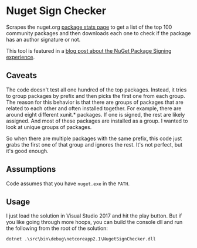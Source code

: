 # Nuget Sign Checker

Scrapes the nuget.org [package stats page](https://www.nuget.org/stats/packages)
to get a list of the top 100 community packages and then downloads each one to
check if the package has an author signature or not.

This tool is featured in a [blog post about the NuGet Package Signing experience](https://haacked.com/archive/2019/04/03/nuget-package-signing/).

## Caveats

The code doesn't test all one hundred of the top packages. Instead, it tries to
group packages by prefix and then picks the first one from each group. The reason
for this behavior is that there are groups of packages that are related to each
other and often installed together. For example, there are around eight different
xunit.* packages. If one is signed, the rest are likely assigned. And most of
these packages are installed as a group. I wanted to look at unique groups of 
packages.

So when there are multiple packages with the same prefix, this code just grabs
the first one of that group and ignores the rest. It's not perfect, but it's
good enough.

## Assumptions

Code assumes that you have `nuget.exe` in the `PATH`.

## Usage

I just load the solution in Visual Studio 2017 and hit the play button. But if
you like going through more hoops, you can build the console dll and run the
following from the root of the solution:

```cmd
dotnet .\src\bin\debug\netcoreapp2.1\NugetSignChecker.dll
```
